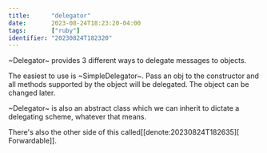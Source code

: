 ```yaml
---
title:      "delegator"
date:       2023-08-24T18:23:20-04:00
tags:       ["ruby"]
identifier: "20230824T182320"
---
```


~Delegator~ provides 3 different ways to delegate messages to objects.

The easiest to use is ~SimpleDelegator~. Pass an obj to the
constructor and all methods supported by the object will be delegated.
The object can be changed later.

~Delegator~ is also an abstract class which we can inherit to dictate
a delegating scheme, whatever that means.

There's also the other side of this called[[denote:20230824T182635][ Forwardable]].
